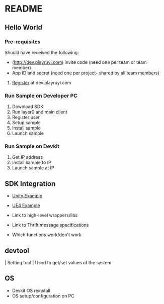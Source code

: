 # README #

## Hello World ##

### Pre-requisites ###

Should have received the following:
* (http://dev.playruyi.com) invite code (need one per team or team member)
* App ID and secret (need one per project- shared by all team members)

1. [Register](http://dev.playruyi.com/register) at dev.playruyi.com

### Run Sample on Developer PC ###

1. Download SDK
1. Run layer0 and main client
1. Register user
1. Setup sample
1. Install sample
1. Launch sample

### Run Sample on Devkit ###

1. Get IP address
1. Install sample to IP
1. Launch sample at IP

## SDK Integration ##

* [Unity Example](https://bitbucket.org/playruyi/space_shooter)
* [UE4 Example](https://bitbucket.org/playruyi/unreal_demo)

* Link to high-level wrappers/libs
* Link to Thrift message specifications

* Which functions work/don't work

## devtool ##

| Setting tool | Used to get/set values of the system

## OS ##
* Devkit OS reinstall
* OS setup/configuration on PC
